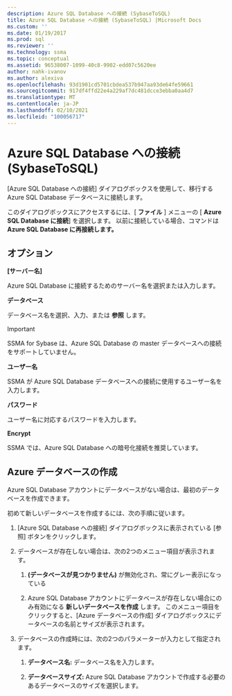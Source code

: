 ```yaml
---
description: Azure SQL Database への接続 (SybaseToSQL)
title: Azure SQL Database への接続 (SybaseToSQL) |Microsoft Docs
ms.custom: ''
ms.date: 01/19/2017
ms.prod: sql
ms.reviewer: ''
ms.technology: ssma
ms.topic: conceptual
ms.assetid: 96538007-1099-40c8-9902-edd07c5620ee
author: nahk-ivanov
ms.author: alexiva
ms.openlocfilehash: 93d1901cd5701cbdea537b947aa93de64fe59661
ms.sourcegitcommit: 917df4ffd22e4a229af7dc481dcce3ebba0aa4d7
ms.translationtype: MT
ms.contentlocale: ja-JP
ms.lasthandoff: 02/10/2021
ms.locfileid: "100056717"
---
```

# <a name="connect-to-azure-sql-database--sybasetosql"></a>Azure SQL Database への接続 (SybaseToSQL)
[Azure SQL Database への接続] ダイアログボックスを使用して、移行する Azure SQL Database データベースに接続します。  
  
このダイアログボックスにアクセスするには、[ **ファイル** ] メニューの [ **Azure SQL Database に接続**] を選択します。 以前に接続している場合、コマンドは **Azure SQL Database に再接続します。**  
  
## <a name="options"></a>オプション  
**[サーバー名]**  
  
Azure SQL Database に接続するためのサーバー名を選択または入力します。  
  
**データベース**  
  
データベース名を選択、入力、または **参照** します。  
  
> [!IMPORTANT]  
> SSMA for Sybase は、Azure SQL Database の master データベースへの接続をサポートしていません。  
  
**ユーザー名**  
  
SSMA が Azure SQL Database データベースへの接続に使用するユーザー名を入力します。  
  
**パスワード**  
  
ユーザー名に対応するパスワードを入力します。  
  
**Encrypt**  
  
SSMA では、Azure SQL Database への暗号化接続を推奨しています。  
  
## <a name="create-azure-database"></a>Azure データベースの作成  
Azure SQL Database アカウントにデータベースがない場合は、最初のデータベースを作成できます。  
  
初めて新しいデータベースを作成するには、次の手順に従います。  
  
1.  [Azure SQL Database への接続] ダイアログボックスに表示されている [参照] ボタンをクリックします。  
  
2.  データベースが存在しない場合は、次の2つのメニュー項目が表示されます。  
  
    1.  **(データベースが見つかりません)** が無効化され、常にグレー表示になっている  
  
    2.  Azure SQL Database アカウントにデータベースが存在しない場合にのみ有効になる **新しいデータベースを作成** します。 このメニュー項目をクリックすると、[Azure データベースの作成] ダイアログボックスにデータベースの名前とサイズが表示されます。  
  
3.  データベースの作成時には、次の2つのパラメーターが入力として指定されます。  
  
    1.  **データベース名:** データベース名を入力します。  
  
    2.  **データベースサイズ:** Azure SQL Database アカウントで作成する必要のあるデータベースのサイズを選択します。  
  

